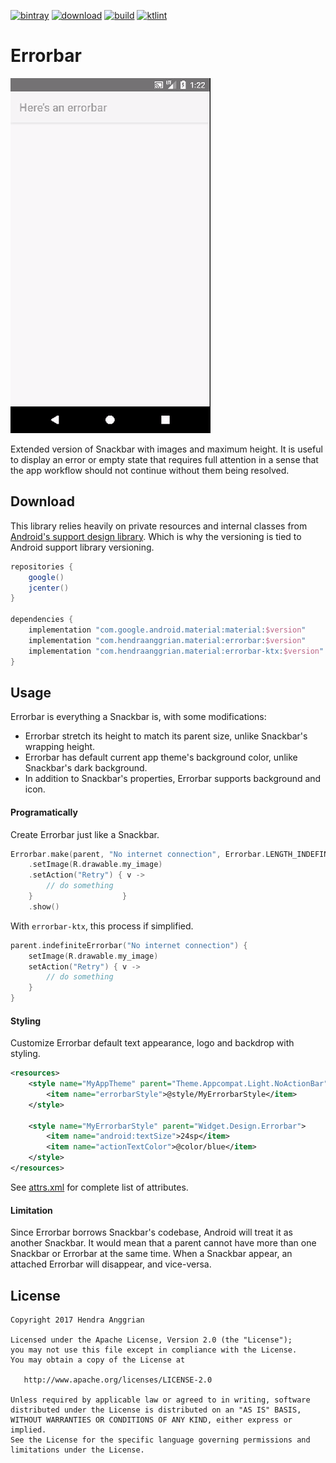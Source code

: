 [![bintray](https://img.shields.io/badge/bintray-material-brightgreen.svg)](https://bintray.com/hendraanggrian/material)
[![download](https://api.bintray.com/packages/hendraanggrian/material/errorbar/images/download.svg)](https://bintray.com/hendraanggrian/material/errorbar/_latestVersion)
[![build](https://travis-ci.com/hendraanggrian/errorbar.svg)](https://travis-ci.com/hendraanggrian/errorbar)
[![ktlint](https://img.shields.io/badge/code%20style-%E2%9D%A4-FF4081.svg)](https://ktlint.github.io/)

Errorbar
========
![demo][demo]

Extended version of Snackbar with images and maximum height.
It is useful to display an error or empty state that requires full attention in a sense that the app workflow should not continue without them being resolved.

Download
--------
This library relies heavily on private resources and internal classes from [Android's support design library][design].
Which is why the versioning is tied to Android support library versioning.

```gradle
repositories {
    google()
    jcenter()
}

dependencies {
    implementation "com.google.android.material:material:$version"
    implementation "com.hendraanggrian.material:errorbar:$version"
    implementation "com.hendraanggrian.material:errorbar-ktx:$version" // optional Kotlin extensions
}
```

Usage
-----
Errorbar is everything a Snackbar is, with some modifications:
 * Errorbar stretch its height to match its parent size, unlike Snackbar's wrapping height.
 * Errorbar has default current app theme's background color, unlike Snackbar's dark background.
 * In addition to Snackbar's properties, Errorbar supports background and icon.

#### Programatically
Create Errorbar just like a Snackbar.

```kotlin
Errorbar.make(parent, "No internet connection", Errorbar.LENGTH_INDEFINITE)
    .setImage(R.drawable.my_image)
    .setAction("Retry") { v ->
        // do something
    }                    }
    .show()
```

With `errorbar-ktx`, this process if simplified.

```kotlin
parent.indefiniteErrorbar("No internet connection") {
    setImage(R.drawable.my_image)
    setAction("Retry") { v ->
        // do something
    }
}
```

#### Styling
Customize Errorbar default text appearance, logo and backdrop with styling.

```xml
<resources>
    <style name="MyAppTheme" parent="Theme.Appcompat.Light.NoActionBar">
        <item name="errorbarStyle">@style/MyErrorbarStyle</item>
    </style>

    <style name="MyErrorbarStyle" parent="Widget.Design.Errorbar">
        <item name="android:textSize">24sp</item>
        <item name="actionTextColor">@color/blue</item>
    </style>
</resources>
```

See [attrs.xml][attrs] for complete list of attributes.

#### Limitation
Since Errorbar borrows Snackbar's codebase, Android will treat it as another Snackbar.
It would mean that a parent cannot have more than one Snackbar or Errorbar at the same time.
When a Snackbar appear, an attached Errorbar will disappear, and vice-versa.

License
-------
    Copyright 2017 Hendra Anggrian

    Licensed under the Apache License, Version 2.0 (the "License");
    you may not use this file except in compliance with the License.
    You may obtain a copy of the License at

       http://www.apache.org/licenses/LICENSE-2.0

    Unless required by applicable law or agreed to in writing, software
    distributed under the License is distributed on an "AS IS" BASIS,
    WITHOUT WARRANTIES OR CONDITIONS OF ANY KIND, either express or implied.
    See the License for the specific language governing permissions and
    limitations under the License.

[demo]: /art/demo.gif
[attrs]: /errorbar/res/values/attrs.xml
[design]: https://github.com/android/platform_frameworks_support/tree/master/design
